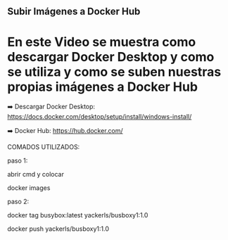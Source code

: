 ## Subir Imágenes a Docker Hub

# En este Video se muestra como descargar Docker Desktop y como se utiliza y como se suben nuestras propias imágenes a Docker Hub

➡️ Descargar Docker Desktop: https://docs.docker.com/desktop/setup/install/windows-install/

➡️ Docker Hub: https://hub.docker.com/

COMADOS UTILIZADOS:


paso 1:


abrir cmd y colocar 

docker images


paso 2:

docker tag busybox:latest yackerls/busboxy1:1.0

docker push yackerls/busboxy1:1.0
